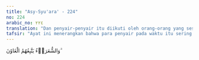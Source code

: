 ```yaml
---
title: "Asy-Syu'ara' - 224"
no: 224
arabic_no: ٢٢٤
translation: "Dan penyair-penyair itu diikuti oleh orang-orang yang sesat."
tafsir: "Ayat ini menerangkan bahwa para penyair pada waktu itu sering diikuti orang-orang yang sesat dan menyimpang dari jalan yang lurus serta cenderung kepada perbuatan yang merusak. Sedangkan pengikut-pengikut Nabi Muhammad bukanlah demikian. Mereka banyak beribadah terutama salat dan selalu bersikap zuhud."
---
```


وَالشُّعَرَاۤءُ يَتَّبِعُهُمُ الْغَاوٗنَ ۗ 
